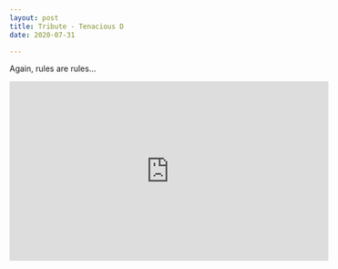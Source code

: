 ```yaml
---
layout: post
title: Tribute - Tenacious D
date: 2020-07-31

---
```


Again, rules are rules...

<iframe width="560" height="315" src="https://www.youtube.com/embed/_lK4cX5xGiQ" frameborder="0" allow="accelerometer; autoplay; encrypted-media; gyroscope; picture-in-picture" allowfullscreen></iframe>
